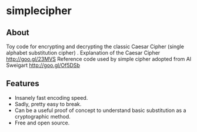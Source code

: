 simplecipher
============

About
-----
Toy code for encrypting and decrypting the classic Caesar Cipher (single alphabet substitution cipher) .
Explanation of the Caesar Cipher http://goo.gl/23MVS
Reference code used by simple cipher adopted from Al Sweigart http://goo.gl/Of5DSb

Features
--------
* Insanely fast encoding speed.
* Sadly, pretty easy to break.
* Can be a useful proof of concept to understand basic substitution as a cryptographic method.
* Free and open source.